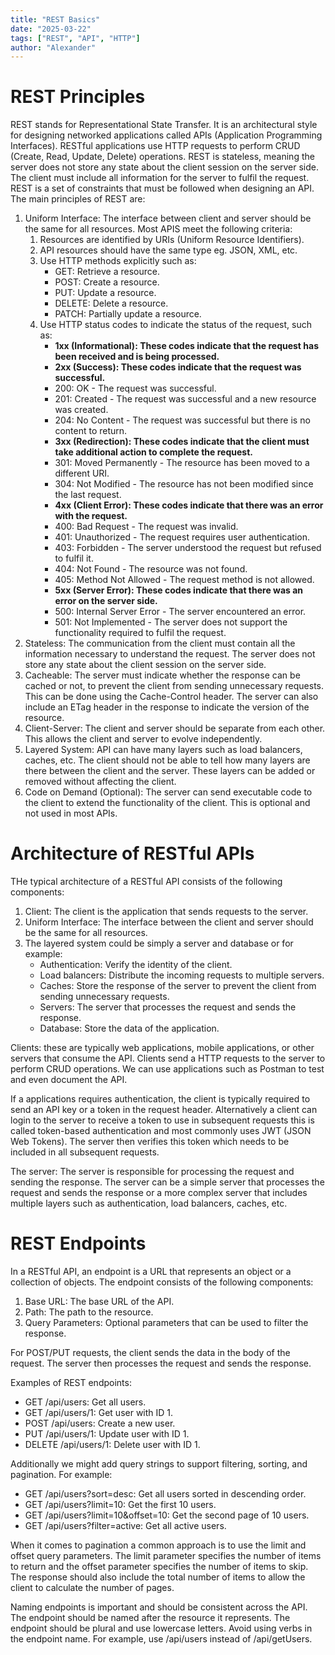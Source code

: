 ```yaml
---
title: "REST Basics"
date: "2025-03-22"
tags: ["REST", "API", "HTTP"]
author: "Alexander"
---
```


# REST Principles

REST stands for Representational State Transfer. It is an architectural style for designing networked applications called APIs (Application Programming Interfaces). RESTful applications use HTTP requests to perform CRUD (Create, Read, Update, Delete) operations. REST is stateless, meaning the server does not store any state about the client session on the server side. The client must include all information for the server to fulfil the request. REST is a set of constraints that must be followed when designing an API. The main principles of REST are:

1. Uniform Interface: The interface between client and server should be the same for all resources. Most APIS meet the following criteria:
   1. Resources are identified by URIs (Uniform Resource Identifiers).
   2. API resources should have the same type eg. JSON, XML, etc.
   3. Use HTTP methods explicitly such as:
      - GET: Retrieve a resource.
      - POST: Create a resource.
      - PUT: Update a resource.
      - DELETE: Delete a resource.
      - PATCH: Partially update a resource.
   4. Use HTTP status codes to indicate the status of the request, such as:
      - **1xx (Informational): These codes indicate that the request has been received and is being processed.**
      - **2xx (Success): These codes indicate that the request was successful.**
      - 200: OK - The request was successful.
      - 201: Created - The request was successful and a new resource was created.
      - 204: No Content - The request was successful but there is no content to return.
      - **3xx (Redirection): These codes indicate that the client must take additional action to complete the request.**
      - 301: Moved Permanently - The resource has been moved to a different URI.
      - 304: Not Modified - The resource has not been modified since the last request.
      - **4xx (Client Error): These codes indicate that there was an error with the request.**
      - 400: Bad Request - The request was invalid.
      - 401: Unauthorized - The request requires user authentication.
      - 403: Forbidden - The server understood the request but refused to fulfil it.
      - 404: Not Found - The resource was not found.
      - 405: Method Not Allowed - The request method is not allowed.
      - **5xx (Server Error): These codes indicate that there was an error on the server side.**
      - 500: Internal Server Error - The server encountered an error.
      - 501: Not Implemented - The server does not support the functionality required to fulfil the request.
2. Stateless: The communication from the client must contain all the information necessary to understand the request. The server does not store any state about the client session on the server side.
3. Cacheable: The server must indicate whether the response can be cached or not, to prevent the client from sending unnecessary requests. This can be done using the Cache-Control header. The server can also include an ETag header in the response to indicate the version of the resource.
4. Client-Server: The client and server should be separate from each other. This allows the client and server to evolve independently.
5. Layered System: API can have many layers such as load balancers, caches, etc. The client should not be able to tell how many layers are there between the client and the server. These layers can be added or removed without affecting the client.
6. Code on Demand (Optional): The server can send executable code to the client to extend the functionality of the client. This is optional and not used in most APIs.

# Architecture of RESTful APIs

THe typical architecture of a RESTful API consists of the following components:

1. Client: The client is the application that sends requests to the server.
2. Uniform Interface: The interface between the client and server should be the same for all resources.
3. The layered system could be simply a server and database or for example:
   - Authentication: Verify the identity of the client.
   - Load balancers: Distribute the incoming requests to multiple servers.
   - Caches: Store the response of the server to prevent the client from sending unnecessary requests.
   - Servers: The server that processes the request and sends the response.
   - Database: Store the data of the application.

Clients: these are typically web applications, mobile applications, or other servers that consume the API. Clients send a HTTP requests to the server to perform CRUD operations. We can use applications such as Postman to test and even document the API.

If a applications requires authentication, the client is typically required to send an API key or a token in the request header. Alternatively a client can login to the server to receive a token to use in subsequent requests this is called token-based authentication and most commonly uses JWT (JSON Web Tokens). The server then verifies this token which needs to be included in all subsequent requests.

The server: The server is responsible for processing the request and sending the response. The server can be a simple server that processes the request and sends the response or a more complex server that includes multiple layers such as authentication, load balancers, caches, etc.

# REST Endpoints

In a RESTful API, an endpoint is a URL that represents an object or a collection of objects. The endpoint consists of the following components:

1. Base URL: The base URL of the API.
2. Path: The path to the resource.
3. Query Parameters: Optional parameters that can be used to filter the response.

For POST/PUT requests, the client sends the data in the body of the request. The server then processes the request and sends the response.

Examples of REST endpoints:

- GET /api/users: Get all users.
- GET /api/users/1: Get user with ID 1.
- POST /api/users: Create a new user.
- PUT /api/users/1: Update user with ID 1.
- DELETE /api/users/1: Delete user with ID 1.

Additionally we might add query strings to support filtering, sorting, and pagination. For example:

- GET /api/users?sort=desc: Get all users sorted in descending order.
- GET /api/users?limit=10: Get the first 10 users.
- GET /api/users?limit=10&offset=10: Get the second page of 10 users.
- GET /api/users?filter=active: Get all active users.

When it comes to pagination a common approach is to use the limit and offset query parameters. The limit parameter specifies the number of items to return and the offset parameter specifies the number of items to skip. The response should also include the total number of items to allow the client to calculate the number of pages.

Naming endpoints is important and should be consistent across the API. The endpoint should be named after the resource it represents. The endpoint should be plural and use lowercase letters. Avoid using verbs in the endpoint name. For example, use /api/users instead of /api/getUsers.
